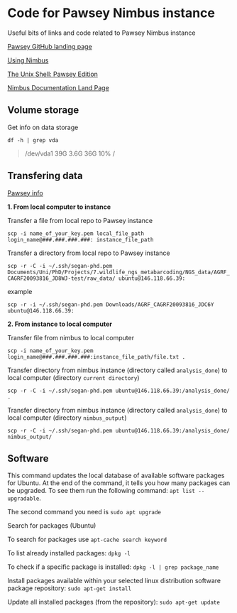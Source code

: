 # Code for Pawsey Nimbus instance

Useful bits of links and code related to Pawsey Nimbus instance

[Pawsey GitHub landing page](https://pawseysc.github.io/training.html)

[Using Nimbus](https://pawseysc.github.io/using-nimbus/)

[The Unix Shell: Pawsey Edition](https://pawseysc.github.io/shell-hpc/)

[Nimbus Documentation Land Page](https://support.pawsey.org.au/documentation/display/US/Nimbus+Documentation+Landing+Page)

## Volume storage

Get info on data storage

```
df -h | grep vda
```
> /dev/vda1        39G  3.6G   36G  10% /

## Transfering data

[Pawsey info](https://pawseysc.github.io/using-nimbus/08-moving-data/index.html)

**1. From local computer to instance**

Transfer a file from local repo to Pawsey instance

`scp -i name_of_your_key.pem local_file_path login_name@###.###.###.###: instance_file_path`

Transfer a directory from local repo to Pawsey instance

`scp -r -C -i ~/.ssh/segan-phd.pem Documents/Uni/PhD/Projects/7.wildlife_ngs_metabarcoding/NGS_data/AGRF_CAGRF20093816_JD8WJ-test/raw_data/ ubuntu@146.118.66.39:`

example

`scp -r -i ~/.ssh/segan-phd.pem Downloads/AGRF_CAGRF20093816_JDC6Y ubuntu@146.118.66.39:`

**2. From instance to local computer**

Transfer file from nimbus to local computer

`scp -i name_of_your_key.pem login_name@###.###.###.###:instance_file_path/file.txt .`

Transfer directory from nimbus instance (directory called `analysis_done`) to local computer (directory `current directory`)

`scp -r -C -i ~/.ssh/segan-phd.pem ubuntu@146.118.66.39:/analysis_done/ .`

Transfer directory from nimbus instance (directory called `analysis_done`) to local computer (directory `nimbus_output`)

`scp -r -C -i ~/.ssh/segan-phd.pem ubuntu@146.118.66.39:/analysis_done/ nimbus_output/`


## Software

This command updates the local database of available software packages for Ubuntu. At the end of the command, it tells you how many packages can be upgraded. To see them run the following command: `apt list --upgradable`.

The second command you need is `sudo apt upgrade`

Search for packages (Ubuntu)

To search for packages use
`apt-cache search keyword`

To list already installed packages:
`dpkg -l`

To check if a specific package is installed:
`dpkg -l | grep package_name`

Install packages available within your selected linux distribution software package repository:
`sudo apt-get install`

Update all installed packages (from the repository):
`sudo apt-get update`
